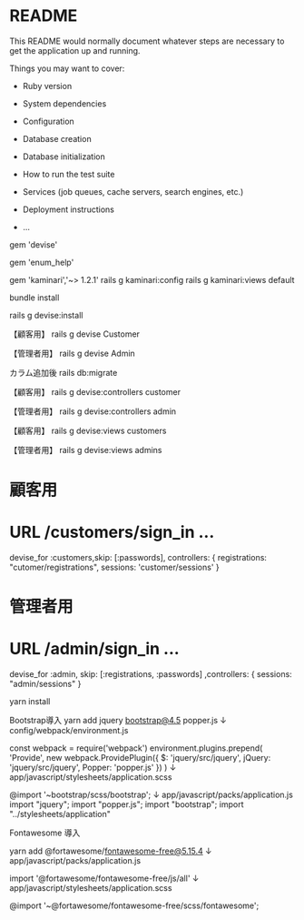 # README

This README would normally document whatever steps are necessary to get the
application up and running.

Things you may want to cover:

* Ruby version

* System dependencies

* Configuration

* Database creation

* Database initialization

* How to run the test suite

* Services (job queues, cache servers, search engines, etc.)

* Deployment instructions

* ...


gem 'devise'

gem 'enum_help'

gem 'kaminari','~> 1.2.1'
rails g kaminari:config
rails g kaminari:views default

bundle install

rails g devise:install

【顧客用】
rails g devise Customer

【管理者用】
rails g devise Admin

カラム追加後
rails db:migrate

【顧客用】
rails g devise:controllers customer

【管理者用】
rails g devise:controllers admin

【顧客用】
rails g devise:views customers

【管理者用】
rails g devise:views admins

# 顧客用
# URL /customers/sign_in ...
devise_for :customers,skip: [:passwords], controllers: {
  registrations: "cutomer/registrations",
  sessions: 'customer/sessions'
}

# 管理者用
# URL /admin/sign_in ...
devise_for :admin, skip: [:registrations, :passwords] ,controllers: {
  sessions: "admin/sessions"
}

yarn install


Bootstrap導入
yarn add jquery bootstrap@4.5 popper.js
↓
config/webpack/environment.js

const webpack = require('webpack')
environment.plugins.prepend(
  'Provide',
  new webpack.ProvidePlugin({
    $: 'jquery/src/jquery',
    jQuery: 'jquery/src/jquery',
    Popper: 'popper.js'
  })
)
↓
app/javascript/stylesheets/application.scss

@import '~bootstrap/scss/bootstrap';
↓
app/javascript/packs/application.js
import "jquery";
import "popper.js";
import "bootstrap";
import "../stylesheets/application"

Fontawesome 導入

yarn add @fortawesome/fontawesome-free@5.15.4
↓
app/javascript/packs/application.js

import '@fortawesome/fontawesome-free/js/all'
↓
app/javascript/stylesheets/application.scss

@import '~@fortawesome/fontawesome-free/scss/fontawesome';

